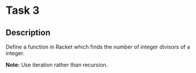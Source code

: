 # Task 3

## Description
Define a function in Racket which finds the number of integer divisors of a integer.

**Note:** Use iteration rather than recursion.

